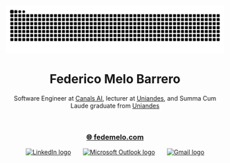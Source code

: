 <img src="https://raw.githubusercontent.com/fedemelo/fedemelo/output/snake.svg" alt="Snake animation" />

<div align="center">
  <h1>Federico Melo Barrero</h1>
  <p>Software Engineer at <a href="https://www.canals.ai/">Canals AI</a>, lecturer at <a href="https://www.uniandes.edu.co/">Uniandes</a>, and Summa Cum Laude graduate from <a href="https://www.uniandes.edu.co/">Uniandes</a></p>
  <br/>
  <h3>
    <a href="https://fedemelo.com" target="_blank">
      🌐 <strong>fedemelo.com</strong>
    </a>
  </h3>
  <a href="https://www.linkedin.com/in/federico-melo/" target="_blank">
    <img 
      src="https://raw.githubusercontent.com/maurodesouza/profile-readme-generator/master/src/assets/icons/social/linkedin/default.svg" 
      width="20" 
      height="20" 
      alt="LinkedIn logo" 
    /></a>
  &nbsp; &nbsp; &nbsp;
  <a href="mailto:f.melo@uniandes.edu.co" target="_blank">
    <img 
      src="https://raw.githubusercontent.com/maurodesouza/profile-readme-generator/master/src/assets/icons/social/microsoft-outlook/default.svg" 
      width="20" 
      height="20" 
      alt="Microsoft Outlook logo" /></a>
  &nbsp; &nbsp; &nbsp;
  <a href="mailto:federicomelobarrero@gmail.com" target="_blank">
    <img 
      src="https://raw.githubusercontent.com/maurodesouza/profile-readme-generator/master/src/assets/icons/social/gmail/default.svg" 
      width="20"
      height="20" 
      alt="Gmail logo" />
  </a>
</div>
